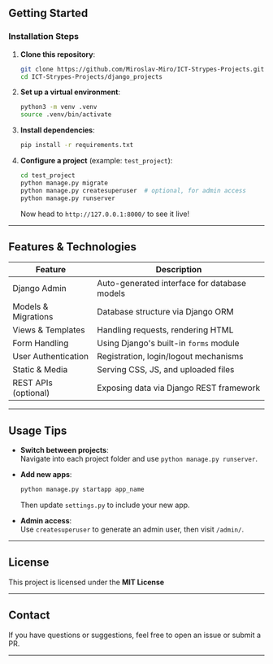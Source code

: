 ## Getting Started

### Installation Steps

1. **Clone this repository**:

   ```bash
   git clone https://github.com/Miroslav‑Miro/ICT‑Strypes‑Projects.git
   cd ICT‑Strypes‑Projects/django_projects
   ```

2. **Set up a virtual environment**:

   ```bash
   python3 -m venv .venv
   source .venv/bin/activate
   ```

3. **Install dependencies**:

   ```bash
   pip install -r requirements.txt
   ```

4. **Configure a project** (example: `test_project`):
   ```bash
   cd test_project
   python manage.py migrate
   python manage.py createsuperuser  # optional, for admin access
   python manage.py runserver
   ```
   Now head to `http://127.0.0.1:8000/` to see it live!

---

## Features & Technologies

| Feature              | Description                                  |
| -------------------- | -------------------------------------------- |
| Django Admin         | Auto-generated interface for database models |
| Models & Migrations  | Database structure via Django ORM            |
| Views & Templates    | Handling requests, rendering HTML            |
| Form Handling        | Using Django's built-in `forms` module       |
| User Authentication  | Registration, login/logout mechanisms        |
| Static & Media       | Serving CSS, JS, and uploaded files          |
| REST APIs (optional) | Exposing data via Django REST framework      |

---

## Usage Tips

- **Switch between projects**:  
  Navigate into each project folder and use `python manage.py runserver`.

- **Add new apps**:

  ```bash
  python manage.py startapp app_name
  ```

  Then update `settings.py` to include your new app.

- **Admin access**:  
  Use `createsuperuser` to generate an admin user, then visit `/admin/`.

---

## License

This project is licensed under the **MIT License**

---

## Contact

If you have questions or suggestions, feel free to open an issue or submit a PR.

---
